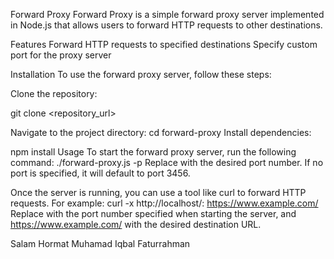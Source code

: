 Forward Proxy
Forward Proxy is a simple forward proxy server implemented in Node.js that allows users to forward HTTP requests to other destinations.

Features
Forward HTTP requests to specified destinations
Specify custom port for the proxy server

Installation
To use the forward proxy server, follow these steps:

Clone the repository:

   git clone <repository_url>

Navigate to the project directory:
cd forward-proxy
Install dependencies:

npm install
Usage
To start the forward proxy server, run the following command:
./forward-proxy.js -p <port>
Replace <port> with the desired port number. If no port is specified, it will default to port 3456.

Once the server is running, you can use a tool like curl to forward HTTP requests. For example:
curl -x http://localhost/:<port> https://www.example.com/
Replace <port> with the port number specified when starting the server, and https://www.example.com/ with the desired destination URL. 

Salam Hormat
Muhamad Iqbal Faturrahman
